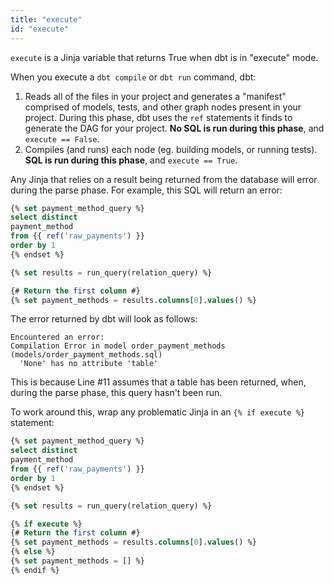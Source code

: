 ```yaml
---
title: "execute"
id: "execute"
---
```


`execute` is a Jinja variable that returns True when dbt is in "execute" mode.

When you execute a `dbt compile` or `dbt run` command, dbt:

1. Reads all of the files in your project and generates a "manifest" comprised of models, tests, and other graph nodes present in your project. During this phase, dbt uses the `ref` statements it finds to  generate the DAG for your project. **No SQL is run during this phase**, and `execute == False`.
2. Compiles (and runs) each node (eg. building models, or running tests). **SQL is run during this phase**, and `execute == True`.

Any Jinja that relies on a result being returned from the database will error during the parse phase. For example, this SQL will return an error:

<File name='models/order_payment_methods.sql'>

```sql
{% set payment_method_query %}
select distinct
payment_method
from {{ ref('raw_payments') }}
order by 1
{% endset %}

{% set results = run_query(relation_query) %}

{# Return the first column #}
{% set payment_methods = results.columns[0].values() %}

```

</File>

The error returned by dbt will look as follows:
```
Encountered an error:
Compilation Error in model order_payment_methods (models/order_payment_methods.sql)
  'None' has no attribute 'table'

```
This is because Line #11 assumes that a table has been returned, when, during the parse phase, this query hasn't been run.

To work around this, wrap any problematic Jinja in an `{% if execute %}` statement:

<File name='models/order_payment_methods.sql'>

```sql
{% set payment_method_query %}
select distinct
payment_method
from {{ ref('raw_payments') }}
order by 1
{% endset %}

{% set results = run_query(relation_query) %}

{% if execute %}
{# Return the first column #}
{% set payment_methods = results.columns[0].values() %}
{% else %}
{% set payment_methods = [] %}
{% endif %}
```

</File>
